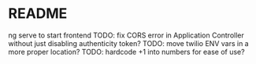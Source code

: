 # README

ng serve to start frontend
TODO: fix CORS error in Application Controller without just disabling authenticity token?
TODO: move twilio ENV vars in a more proper location?
TODO: hardcode +1 into numbers for ease of use?
